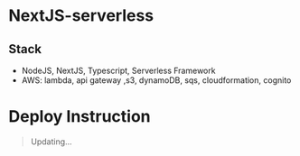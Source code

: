 # NextJS-serverless

## Stack

- NodeJS, NextJS, Typescript, Serverless Framework
- AWS: lambda, api gateway ,s3, dynamoDB, sqs, cloudformation, cognito

# Deploy Instruction

> Updating...
